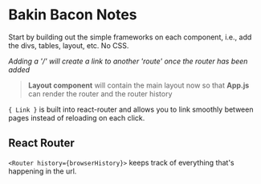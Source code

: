 # Bakin Bacon Notes

Start by building out the simple frameworks on each component, i.e., add the divs, tables, layout, etc. No CSS.

_Adding a '/' will create a link to another 'route' once the router has been added_

>**Layout component** will contain the main layout now so that **App.js** can render the router and the router history

`{ Link }` is built into react-router and allows you to link smoothly between pages instead of reloading on each click.

## React Router

`<Router history={browserHistory}>` keeps track of everything that's happening in the url.
